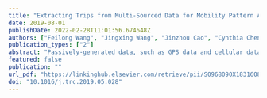 ```yaml
---
title: "Extracting Trips from Multi-Sourced Data for Mobility Pattern Analysis: An App-Based Data Example"
date: 2019-08-01
publishDate: 2022-02-28T11:01:56.674648Z
authors: ["Feilong Wang", "Jingxing Wang", "Jinzhou Cao", "Cynthia Chen", "Xuegang (Jeff) Ban"]
publication_types: ["2"]
abstract: "Passively-generated data, such as GPS data and cellular data, bring tremendous opportunities for human mobility analysis and transportation applications. Since their primary purposes are often non-transportation related, the passively-generated data need to be processed to extract trips. Most existing trip extraction methods rely on data that are generated via a single positioning technology such as GPS or triangulation through cellular towers (thereby called single-sourced data), and methods to extract trips from data generated via multiple positioning technologies (or, multisourced data) are absent. And yet, multi-sourced data are now increasingly common. Generated using multiple technologies (e.g., GPS, cellular network- and WiFi-based), multi-sourced data contain high variances in their temporal and spatial properties. In this study, we propose a “Divide, Conquer and Integrate” (DCI) framework to extract trips from multi-sourced data. We evaluate the proposed framework by applying it to an app-based data, which is multisourced and has high variances in both location accuracy and observation interval (i.e. time interval between two consecutive observations). The effectiveness of the framework is illustrated by consistent mobility patterns obtained from the app-based data and an externally collected household travel survey data for the same region and the same period."
featured: false
publication: ""
url_pdf: "https://linkinghub.elsevier.com/retrieve/pii/S0968090X18316085"
doi: "10.1016/j.trc.2019.05.028"
---
```



